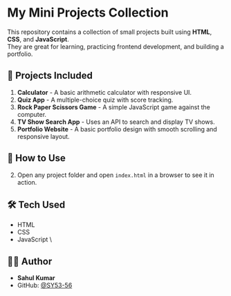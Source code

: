 # My Mini Projects Collection

This repository contains a collection of small projects built using **HTML**, **CSS**, and **JavaScript**.  
They are great for learning, practicing frontend development, and building a portfolio.

## 📁 Projects Included

1. **Calculator** - A basic arithmetic calculator with responsive UI.
2. **Quiz App** - A multiple-choice quiz with score tracking.
3. **Rock Paper Scissors Game** - A simple JavaScript game against the computer.
4. **TV Show Search App** - Uses an API to search and display TV shows.
5. **Portfolio Website** - A basic portfolio design with smooth scrolling and responsive layout.

## 🚀 How to Use



2. Open any project folder and open `index.html` in a browser to see it in action.

## 🛠️ Tech Used

- HTML
- CSS
- JavaScript
\

## 👨‍💻 Author

- **Sahul Kumar**
- GitHub: [@SY53-56](https://github.com/SY53-56)

